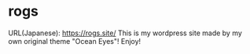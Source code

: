 # rogs
URL(Japanese): https://rogs.site/
This is my wordpress site made by my own original theme "Ocean Eyes"! Enjoy!
